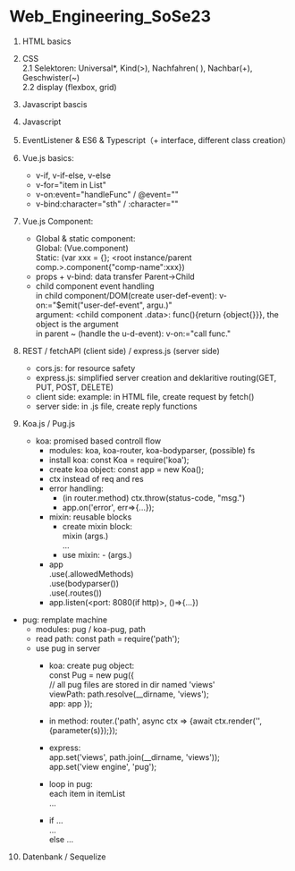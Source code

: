 # Web_Engineering_SoSe23
1. HTML basics
2. CSS<br>
   2.1 Selektoren: Universal*, Kind(>), Nachfahren( ), Nachbar(+), Geschwister(~)<br>
   2.2 display (flexbox, grid)<br>
3. Javascript bascis
4. Javascript 
5. EventListener & ES6 & Typescript（+ interface, different class creation）

6. Vue.js basics: <br>
   - v-if, v-if-else, v-else<br>
   - v-for="item in List"<br>
   - v-on:event="handleFunc" / @event=""<br>
   - v-bind:character="sth" / :character=""<br>

7. Vue.js Component:<br>
   - Global & static component:<br>
   Global: (Vue.component) <br>
   Static: (var xxx = {}; <root instance/parent comp.>.component{"comp-name":xxx}) <br>
   - props + v-bind: data transfer Parent->Child <br>
   - child component event handling <br>
     in child component/DOM(create user-def-event): v-on:<event>="$emit("user-def-event", argu.)"<br>
     argument: <child component .data>: func(){return {object{}}}, the object is the argument <br>
     in parent ~ (handle the u-d-event): v-on:<u-d-event>="call func."

8. REST / fetchAPI (client side) / express.js (server side) <br>
   - cors.js: for resource safety
   - express.js: simplified server creation and deklaritive routing(GET, PUT, POST, DELETE) <br>
   - client side: example: in HTML file, create request by fetch() <br>
   - server side: in <app>.js file, create reply functions <br>

9. Koa.js / Pug.js
   - koa: promised based controll flow
      - modules: koa, koa-router, koa-bodyparser, (possible) fs
      - install koa: const Koa = require('koa');
      - create koa object: const app = new Koa();
      - ctx instead of req and res
      - error handling:
         - (in router.method) ctx.throw(status-code, "msg.")
         - app.on('error', err=>{...});
      - mixin: reusable blocks
         - create mixin block: <br>
           mixin <mixin-name> (args.) <br>
           <tab or blank>...
         - use mixin: - <mixin-name>(args.)
      - app<br>
        .use(<router>.allowedMethods)<br>
        .use(bodyparser())<br>
        .use(<router>.routes())<br>
      - app.listen(<port: 8080(if http)>, ()=>{...})
  - pug: remplate machine
       - modules: pug / koa-pug, path
       - read path: const path = require('path');
       - use pug in server
          - koa: create pug object: <br>
            const Pug = new pug({ <br>
               // all pug files are stored in dir named 'views' <br>
               viewPath: path.resolve(__dirname, 'views'); <br>
               app: app
            }); <br> 
          - in method: router.<method>('path', async ctx => {await ctx.render('<pug-file-name>', {parameter(s)});});
          - express:<br>
             app.set('views', path.join(__dirname, 'views')); <br>
             app.set('view engine', 'pug');<br>
   
          - loop in pug: <br>
                each item in itemList <br>
                  ... <br>
         - if ...<br>
              ...<br>
           else ...<br>
           
10. Datenbank / Sequelize
      
